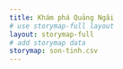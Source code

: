 ```yaml
---
title: Khám phá Quảng Ngãi
# use storymap-full layout
layout: storymap-full
# add storymap data
storymap: son-tinh.csv
---
```

